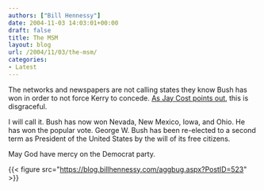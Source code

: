 ```yaml
---
authors: ["Bill Hennessy"]
date: 2004-11-03 14:03:01+00:00
draft: false
title: The MSM
layout: blog
url: /2004/11/03/the-msm/
categories:
- Latest
---
```


The networks and newspapers are not calling states they know Bush has won in order to not force Kerry to concede. [As Jay Cost points out](https://jaycost.blogspot.com/2004/11/this-is-disgusting.html), this is disgraceful. 




I will call it. Bush has now won Nevada, New Mexico, Iowa, and Ohio. He has won the popular vote. George W. Bush has been re-elected to a second term as President of the United States by the will of its free citizens.




May God have mercy on the Democrat party. 

{{< figure src="https://blog.billhennessy.com/aggbug.aspx?PostID=523" >}}

